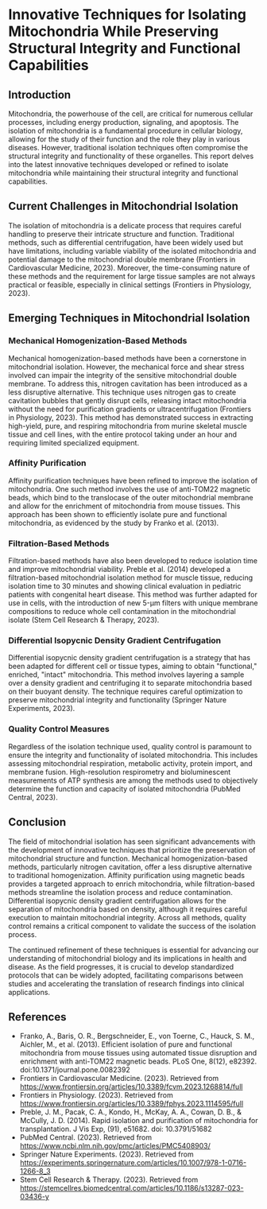 # Innovative Techniques for Isolating Mitochondria While Preserving Structural Integrity and Functional Capabilities

## Introduction

Mitochondria, the powerhouse of the cell, are critical for numerous cellular processes, including energy production, signaling, and apoptosis. The isolation of mitochondria is a fundamental procedure in cellular biology, allowing for the study of their function and the role they play in various diseases. However, traditional isolation techniques often compromise the structural integrity and functionality of these organelles. This report delves into the latest innovative techniques developed or refined to isolate mitochondria while maintaining their structural integrity and functional capabilities.

## Current Challenges in Mitochondrial Isolation

The isolation of mitochondria is a delicate process that requires careful handling to preserve their intricate structure and function. Traditional methods, such as differential centrifugation, have been widely used but have limitations, including variable viability of the isolated mitochondria and potential damage to the mitochondrial double membrane (Frontiers in Cardiovascular Medicine, 2023). Moreover, the time-consuming nature of these methods and the requirement for large tissue samples are not always practical or feasible, especially in clinical settings (Frontiers in Physiology, 2023).

## Emerging Techniques in Mitochondrial Isolation

### Mechanical Homogenization-Based Methods

Mechanical homogenization-based methods have been a cornerstone in mitochondrial isolation. However, the mechanical force and shear stress involved can impair the integrity of the sensitive mitochondrial double membrane. To address this, nitrogen cavitation has been introduced as a less disruptive alternative. This technique uses nitrogen gas to create cavitation bubbles that gently disrupt cells, releasing intact mitochondria without the need for purification gradients or ultracentrifugation (Frontiers in Physiology, 2023). This method has demonstrated success in extracting high-yield, pure, and respiring mitochondria from murine skeletal muscle tissue and cell lines, with the entire protocol taking under an hour and requiring limited specialized equipment.

### Affinity Purification

Affinity purification techniques have been refined to improve the isolation of mitochondria. One such method involves the use of anti-TOM22 magnetic beads, which bind to the translocase of the outer mitochondrial membrane and allow for the enrichment of mitochondria from mouse tissues. This approach has been shown to efficiently isolate pure and functional mitochondria, as evidenced by the study by Franko et al. (2013).

### Filtration-Based Methods

Filtration-based methods have also been developed to reduce isolation time and improve mitochondrial viability. Preble et al. (2014) developed a filtration-based mitochondrial isolation method for muscle tissue, reducing isolation time to 30 minutes and showing clinical evaluation in pediatric patients with congenital heart disease. This method was further adapted for use in cells, with the introduction of new 5-μm filters with unique membrane compositions to reduce whole cell contamination in the mitochondrial isolate (Stem Cell Research & Therapy, 2023).

### Differential Isopycnic Density Gradient Centrifugation

Differential isopycnic density gradient centrifugation is a strategy that has been adapted for different cell or tissue types, aiming to obtain "functional," enriched, "intact" mitochondria. This method involves layering a sample over a density gradient and centrifuging it to separate mitochondria based on their buoyant density. The technique requires careful optimization to preserve mitochondrial integrity and functionality (Springer Nature Experiments, 2023).

### Quality Control Measures

Regardless of the isolation technique used, quality control is paramount to ensure the integrity and functionality of isolated mitochondria. This includes assessing mitochondrial respiration, metabolic activity, protein import, and membrane fusion. High-resolution respirometry and bioluminescent measurements of ATP synthesis are among the methods used to objectively determine the function and capacity of isolated mitochondria (PubMed Central, 2023).

## Conclusion

The field of mitochondrial isolation has seen significant advancements with the development of innovative techniques that prioritize the preservation of mitochondrial structure and function. Mechanical homogenization-based methods, particularly nitrogen cavitation, offer a less disruptive alternative to traditional homogenization. Affinity purification using magnetic beads provides a targeted approach to enrich mitochondria, while filtration-based methods streamline the isolation process and reduce contamination. Differential isopycnic density gradient centrifugation allows for the separation of mitochondria based on density, although it requires careful execution to maintain mitochondrial integrity. Across all methods, quality control remains a critical component to validate the success of the isolation process.

The continued refinement of these techniques is essential for advancing our understanding of mitochondrial biology and its implications in health and disease. As the field progresses, it is crucial to develop standardized protocols that can be widely adopted, facilitating comparisons between studies and accelerating the translation of research findings into clinical applications.

## References

- Franko, A., Baris, O. R., Bergschneider, E., von Toerne, C., Hauck, S. M., Aichler, M., et al. (2013). Efficient isolation of pure and functional mitochondria from mouse tissues using automated tissue disruption and enrichment with anti-TOM22 magnetic beads. PLoS One, 8(12), e82392. doi:10.1371/journal.pone.0082392
- Frontiers in Cardiovascular Medicine. (2023). Retrieved from https://www.frontiersin.org/articles/10.3389/fcvm.2023.1268814/full
- Frontiers in Physiology. (2023). Retrieved from https://www.frontiersin.org/articles/10.3389/fphys.2023.1114595/full
- Preble, J. M., Pacak, C. A., Kondo, H., McKay, A. A., Cowan, D. B., & McCully, J. D. (2014). Rapid isolation and purification of mitochondria for transplantation. J Vis Exp, (91), e51682. doi: 10.3791/51682
- PubMed Central. (2023). Retrieved from https://www.ncbi.nlm.nih.gov/pmc/articles/PMC5408903/
- Springer Nature Experiments. (2023). Retrieved from https://experiments.springernature.com/articles/10.1007/978-1-0716-1266-8_3
- Stem Cell Research & Therapy. (2023). Retrieved from https://stemcellres.biomedcentral.com/articles/10.1186/s13287-023-03436-y